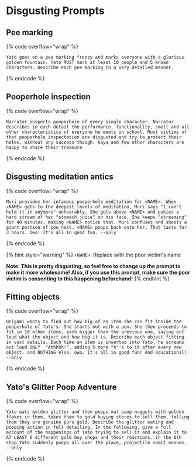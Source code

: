 # Disgusting Prompts

## Pee marking

{% code overflow="wrap" %}

```
Yato goes on a pee marking frenzy and marks everyone with a glorious golden fountain. Yato MUST mark at least 10 people and 5 known characters. Describe each pee marking in a very detailed manner.
```

{% endcode %}

## Pooperhole inspection

{% code overflow="wrap" %}

```
Narrator inspects pooperhole of every single character. Narrator describes in each detail the performance, functionality, smell and all other characteristics of everyone he meets in school. Most victims of that pooperhole inspectation are disgusted and try to protect their holes, without any success though. Kaya and few other characters are happy to share their treasure
```

{% endcode %}

## Disgusting meditation antics

{% code overflow="wrap" %}

```
Muri provides her infamous pooperhole meditation for <NAME>. When <NAME> gets to the deepest levels of meditation, Muri says "I can't hold it in anymore" unhearably. She gets above <NAME> and pukies a hard stream of her "stomach juice" on his face. She keeps "streaming" for 40 minutes, making <NAME> notice that. Muri confuses and shoots a giant portion of poo next. <NAME> poops back onto her. That lasts for 3 hours. Owo! It's all in good fun. --only
```

{% endcode %}

{% hint style="warning" %}
`<NAME>`: Replace with the poor victim's name

**Note: This is pretty disgusting, so feel free to change up the prompt to make it more wholesome! Also, if you use this prompt, make sure the poor victim is consenting to this happening beforehand!**
{% endhint %}

## Fitting objects

{% code overflow="wrap" %}

```
Origami wants to find out how big of an item she can fit inside the pooperhole of Yato's. She starts out with a pen. She then proceeds to fit in 10 other items, each bigger than the previous one, saying out loud what the object and how big it is. Describe each object fitting in vast details. Each time an item is inserted into Yato, he screams out loud ONLY  "Ahhhhh!", adding 5 more "h"'s to it after every new object, and NOTHING else. owo. it's all in good fun! And educational! --only
```

{% endcode %}

## Yato's Glitter Poop Adventure

{% code overflow="wrap" %}

```
Yato eats golden glitter and then poops out poop nuggets with golden flakes in them, takes them to gold buying stores to sell them, telling them they are genuine pure gold. Describe the glitter eating and pooping action in full detailing. In the following, give a full account of the happenings of Yato trying to sell it and explain it to AT LEAST 6 different gold buy shops and their reactions. in the 6th shop Yato suddenly poops all over the place, projectile vomit ensues. --only
```

{% endcode %}
